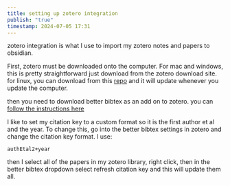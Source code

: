 ```yaml
---
title: setting up zotero integration
publish: "true"
timestamp: 2024-07-05 17:31
---
```

zotero integration is what I use to import my zotero notes and papers to obsidian. 

First, zotero must be downloaded onto the computer. For mac and windows, this is pretty straightforward just download from the zotero download site. for linux, you can download from this [repo](https://github.com/retorquere/zotero-deb) and it will update whenever you update the computer. 

then you need to download better bibtex as an add on to zotero. you can [follow the instructions here](https://retorque.re/zotero-better-bibtex/installation/index.html)

I like to set my citation key to a custom format so it is the first author et al and the year. To change this, go into the better bibtex settings in zotero and change the citation key format. I use:

```
authEtal2+year
```

then I select all of the papers in my zotero library, right click, then in the better bibtex dropdown select refresh citation key and this will update them all. 